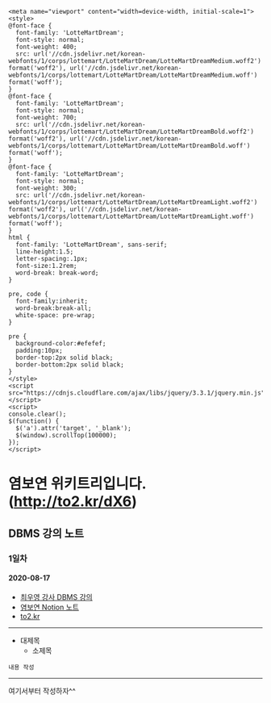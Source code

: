 <!--HTML 설정창에서 Markdown 변경 : 웹에 저장하는 메모장 개념-->

<!--HTML 설정창에서 Stuff for <head> 부분에 아래 코드 붙여놓기-->
```
<meta name="viewport" content="width=device-width, initial-scale=1">
<style>
@font-face {
  font-family: 'LotteMartDream';
  font-style: normal;
  font-weight: 400;
  src: url('//cdn.jsdelivr.net/korean-webfonts/1/corps/lottemart/LotteMartDream/LotteMartDreamMedium.woff2') format('woff2'), url('//cdn.jsdelivr.net/korean-webfonts/1/corps/lottemart/LotteMartDream/LotteMartDreamMedium.woff') format('woff');
}
@font-face {
  font-family: 'LotteMartDream';
  font-style: normal;
  font-weight: 700;
  src: url('//cdn.jsdelivr.net/korean-webfonts/1/corps/lottemart/LotteMartDream/LotteMartDreamBold.woff2') format('woff2'), url('//cdn.jsdelivr.net/korean-webfonts/1/corps/lottemart/LotteMartDream/LotteMartDreamBold.woff') format('woff');
}
@font-face {
  font-family: 'LotteMartDream';
  font-style: normal;
  font-weight: 300;
  src: url('//cdn.jsdelivr.net/korean-webfonts/1/corps/lottemart/LotteMartDream/LotteMartDreamLight.woff2') format('woff2'), url('//cdn.jsdelivr.net/korean-webfonts/1/corps/lottemart/LotteMartDream/LotteMartDreamLight.woff') format('woff');
}
html {
  font-family: 'LotteMartDream', sans-serif;
  line-height:1.5;
  letter-spacing:.1px;
  font-size:1.2rem;
  word-break: break-word;
}

pre, code {
  font-family:inherit;
  word-break:break-all;
  white-space: pre-wrap;
}

pre {
  background-color:#efefef;
  padding:10px;
  border-top:2px solid black;
  border-bottom:2px solid black;
}
</style>
<script src="https://cdnjs.cloudflare.com/ajax/libs/jquery/3.3.1/jquery.min.js"></script>
<script>
console.clear();
$(function() {
  $('a').attr('target', '_blank');
  $(window).scrollTop(100000);
});
</script>
```

# 염보연 위키트리입니다.(http://to2.kr/dX6)
## DBMS 강의 노트
### 1일차
#### 2020-08-17

<!--링크 표시 작성법 : -[]() -->
- [최우영 강사 DBMS 강의](http://to2.kr/dXJ)
- [염보연 Notion 노트](https://www.notion.so/537bd427f44743b5bc10a6e8a6b396a3)
- [to2.kr](https://to2.kr/)

<!--구분선 -->
---

<!--내용 구분별 작성 -->
- 대제목
  - 소제목

<!--강조 표시--> 
```
내용 작성
```
---
여기서부터 작성하자^^
